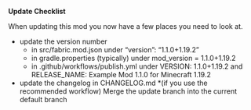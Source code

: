 **Update Checklist**

When updating this mod you now have a few places you need to look at.

  * update the version number
     * in src/fabric.mod.json under “version”: “1.1.0+1.19.2”
     * in gradle.properties (typically) under mod_version = 1.1.0+1.19.2
     * in .github/workflows/publish.yml under VERSION: 1.1.0+1.19.2 and RELEASE_NAME: Example Mod 1.1.0 for Minecraft 1.19.2
  * update the changelog in CHANGELOG.md
   *(if you use the recommended workflow) Merge the update branch into the current default branch


